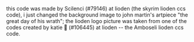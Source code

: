 this code was made by Scilenci (#79146) at lioden (the skyrim lioden ccs code), i just changed the background image to john martin's artpiece "the great day of his wrath"; the lioden logo picture was taken from one of the codes created by katie 🥀 (#106445) at lioden -- the Amboseli lioden ccs code.
